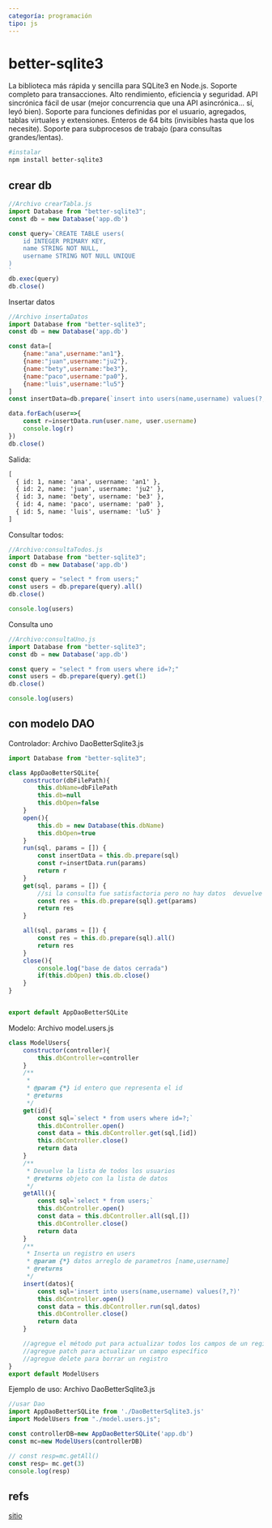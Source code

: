 ```yaml
---
categoría: programación
tipo: js
---
```


# better-sqlite3

La biblioteca más rápida y sencilla para SQLite3 en Node.js. Soporte completo para transacciones. Alto rendimiento, eficiencia y seguridad. API sincrónica fácil de usar (mejor concurrencia que una API asincrónica... sí, leyó bien). Soporte para funciones definidas por el usuario, agregados, tablas virtuales y extensiones. Enteros de 64 bits (invisibles hasta que los necesite). Soporte para subprocesos de trabajo (para consultas grandes/lentas).

```sh
#instalar
npm install better-sqlite3
```

## crear db

```js
//Archivo crearTabla.js
import Database from "better-sqlite3";
const db = new Database('app.db')

const query=`CREATE TABLE users(
    id INTEGER PRIMARY KEY,
    name STRING NOT NULL,
    username STRING NOT NULL UNIQUE
)    
`
db.exec(query)
db.close()
```

Insertar datos
```js
//Archivo insertaDatos
import Database from "better-sqlite3";
const db = new Database('app.db')

const data=[
    {name:"ana",username:"an1"},
    {name:"juan",username:"ju2"},
    {name:"bety",username:"be3"},
    {name:"paco",username:"pa0"},
    {name:"luis",username:"lu5"}
]
const insertData=db.prepare(`insert into users(name,username) values(?,?)`)

data.forEach(user=>{
    const r=insertData.run(user.name, user.username)
    console.log(r)
})
db.close()
```
Salida:
```txt
[
  { id: 1, name: 'ana', username: 'an1' },
  { id: 2, name: 'juan', username: 'ju2' },
  { id: 3, name: 'bety', username: 'be3' },
  { id: 4, name: 'paco', username: 'pa0' },
  { id: 5, name: 'luis', username: 'lu5' }
]
```

Consultar todos:
```js
//Archivo:consultaTodos.js
import Database from "better-sqlite3";
const db = new Database('app.db')

const query = "select * from users;"
const users = db.prepare(query).all()
db.close()

console.log(users)
```

Consulta uno
```js
//Archivo:consultaUno.js
import Database from "better-sqlite3";
const db = new Database('app.db')

const query = "select * from users where id=?;"
const users = db.prepare(query).get(1)
db.close()

console.log(users)
```

## con modelo DAO

Controlador: Archivo DaoBetterSqlite3.js
```js
import Database from "better-sqlite3";

class AppDaoBetterSQLite{
    constructor(dbFilePath){
        this.dbName=dbFilePath
        this.db=null
        this.dbOpen=false
    }
    open(){        
        this.db = new Database(this.dbName)
        this.dbOpen=true
    }
    run(sql, params = []) {
        const insertData = this.db.prepare(sql)
        const r=insertData.run(params)
        return r
    }
    get(sql, params = []) {
        //si la consulta fue satisfactoria pero no hay datos  devuelve undefined 
        const res = this.db.prepare(sql).get(params)
        return res
    }

    all(sql, params = []) {
        const res = this.db.prepare(sql).all()
        return res
    }
    close(){
        console.log("base de datos cerrada")
        if(this.dbOpen) this.db.close()
    }
}


export default AppDaoBetterSQLite
```

Modelo: Archivo model.users.js

```js
class ModelUsers{
    constructor(controller){
        this.dbController=controller
    }
    /**
     * 
     * @param {*} id entero que representa el id
     * @returns 
     */
    get(id){
        const sql=`select * from users where id=?;`
        this.dbController.open()
        const data = this.dbController.get(sql,[id])
        this.dbController.close()
        return data
    }
    /**
     * Devuelve la lista de todos los usuarios
     * @returns objeto con la lista de datos
     */
    getAll(){
        const sql=`select * from users;`
        this.dbController.open()
        const data = this.dbController.all(sql,[])
        this.dbController.close()
        return data
    }
    /**
     * Inserta un registro en users
     * @param {*} datos arreglo de parametros [name,username]
     * @returns 
     */
    insert(datos){
        const sql='insert into users(name,username) values(?,?)'
        this.dbController.open()
        const data = this.dbController.run(sql,datos)
        this.dbController.close()
        return data
    }

    //agregue el método put para actualizar todos los campos de un registro
    //agregue patch para actualizar un campo específico
    //agregue delete para borrar un registro
}
export default ModelUsers
```

Ejemplo de uso: Archivo DaoBetterSqlite3.js

```js
//usar Dao
import AppDaoBetterSQLite from './DaoBetterSqlite3.js'
import ModelUsers from "./model.users.js";

const controllerDB=new AppDaoBetterSQLite('app.db')
const mc=new ModelUsers(controllerDB)

// const resp=mc.getAll()
const resp= mc.get(3)
console.log(resp)

```


## refs

[sitio](https://www.npmjs.com/package/better-sqlite3)
